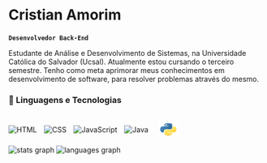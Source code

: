 # Cristian Amorim

**`Desenvolvedor Back-End`**

Estudante de Análise e Desenvolvimento de Sistemas, na Universidade Católica do Salvador (Ucsal). Atualmente estou cursando o terceiro semestre. Tenho como meta aprimorar meus conhecimentos em desenvolvimento de software, para resolver problemas através do mesmo.

### 🤖 Linguagens e Tecnologias
<div style="display: inline_block"><br>
    <img 
        align="center" 
        alt="HTML"
        title="HTML" 
        height="30px"
        width="40px" 
        style="padding-right: 10px;" 
        src="https://cdn.jsdelivr.net/gh/devicons/devicon@latest/icons/html5/html5-original.svg" 
    />
    <img 
        align="center" 
        alt="CSS" 
        title="CSS"
        height="30px"
        width="40px" 
        style="padding-right: 10px;" 
        src="https://cdn.jsdelivr.net/gh/devicons/devicon@latest/icons/css3/css3-original.svg" 
    />
    <img 
        align="center" 
        alt="JavaScript" 
        title="JavaScript"
        height="30px"
        width="40px" 
        style="padding-right: 10px;" 
        src="https://cdn.jsdelivr.net/gh/devicons/devicon@latest/icons/javascript/javascript-original.svg" 
    />
    <img 
        align="center" 
        alt="Java"
        title="Java" 
        height="30px"
        width="40px" 
        style="padding-right: 15px;" 
    src="https://cdn.jsdelivr.net/gh/devicons/devicon@latest/icons/java/java-original-wordmark.svg" 
    />
    <img align="center" 
        alt="Rafa-Python" 
        height="30px" 
        width="40px" 
        src="https://raw.githubusercontent.com/devicons/devicon/master/icons/python/python-original.svg">
    <br/>
    <br/>
</div>

<div align="left">
  <img src="https://github-readme-stats.vercel.app/api?username=CristiankAmorim&hide_title=false&hide_rank=false&show_icons=true&include_all_commits=true&count_private=true&disable_animations=false&theme=algolia&locale=en&hide_border=false" height="150" alt="stats graph"  />
  <img src="https://github-readme-stats.vercel.app/api/top-langs?username=CristiankAmorim&layout=compact&langs_count=6&exclude_repo=credit-analysis-AI,service-cancellation-analysis&theme=algolia&cache_seconds=1800" height="150" alt="languages graph" />
</div>
